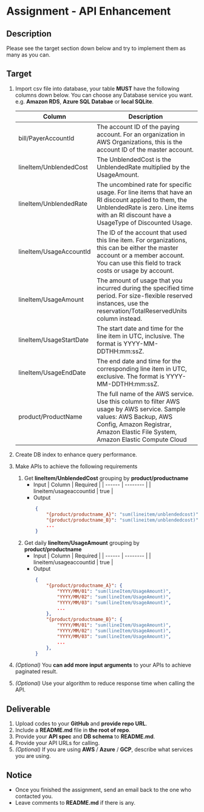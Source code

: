 # Assignment - API Enhancement

## Description

Please see the target section down below and try to implement them as many as you can.

## Target

1. Import csv file into database, your table __MUST__ have the following columns down below. You can choose any Database service you want. e.g. __Amazon RDS__, __Azure SQL Databae__ or __local SQLite__.

      | Column | Description |
      | -- | -- |
      | bill/PayerAccountId | The account ID of the paying account. For an organization in AWS Organizations, this is the account ID of the master account. |
      |lineItem/UnblendedCost | The UnblendedCost is the UnblendedRate multiplied by the UsageAmount. |
      | lineItem/UnblendedRate | The uncombined rate for specific usage. For line items that have an RI discount applied to them, the UnblendedRate is zero. Line items with an RI discount have a UsageType of Discounted Usage. |
      | lineItem/UsageAccountId |The ID of the account that used this line item. For organizations, this can be either the master account or a member account. You can use this field to track costs or usage by account. |
      | lineItem/UsageAmount | The amount of usage that you incurred during the specified time period. For size-flexible reserved instances, use the reservation/TotalReservedUnits column instead. |
      | lineItem/UsageStartDate |  The start date and time for the line item in UTC, inclusive. The format is YYYY-MM-DDTHH:mm:ssZ. |
      | lineItem/UsageEndDate | The end date and time for the corresponding line item in UTC, exclusive. The format is YYYY-MM-DDTHH:mm:ssZ. |
      | product/ProductName | The full name of the AWS service. Use this column to filter AWS usage by AWS service. Sample values: AWS Backup, AWS Config, Amazon Registrar, Amazon Elastic File System, Amazon Elastic Compute Cloud |
      

2. Create DB index to enhance query performance.
3. Make APIs to achieve the following requirements
    1. Get __lineItem/UnblendedCost__ grouping by __product/productname__
        - Input
          | Column | Required |
          | ------ | -------- |
          | lineitem/usageaccountid | true |
        - Output 
        ```JSON
            {
                "{product/productname_A}": "sum(lineitem/unblendedcost)",
                "{product/productname_B}": "sum(lineitem/unblendedcost)",
                ...
            }
        ```
    1. Get daily __lineItem/UsageAmount__ grouping by __product/productname__
        - Input
          | Column | Required |
          | ------ | -------- |
          | lineitem/usageaccountid | true |
        - Output
        ```JSON
            {
                "{product/productname_A}": {
                    "YYYY/MM/01": "sum(lineItem/UsageAmount)",
                    "YYYY/MM/02": "sum(lineItem/UsageAmount)",
                    "YYYY/MM/03": "sum(lineItem/UsageAmount)",
                    ...
                },
                "{product/productname_B}": {
                    "YYYY/MM/01": "sum(lineItem/UsageAmount)",
                    "YYYY/MM/02": "sum(lineItem/UsageAmount)",
                    "YYYY/MM/03": "sum(lineItem/UsageAmount)",
                    ...
                },
            }
        ```
4. *(Optional)* You __can add more input arguments__ to your APIs to achieve paginated result.
5. *(Optional)* Use your algorithm to reduce response time when calling the API.

## Deliverable

1. Upload codes to your __GitHub__ and __provide repo URL__.
2. Include a __README.md__ file in __the root of repo__.
3. Provide your __API spec__ and __DB schema__ to __README.md__.
4. Provide your API URLs for calling.
5. *(Optional)* If you are using __AWS__ / __Azure__ / __GCP__, describe what services you are using. 

## Notice

* Once you finished the assignment, send an email back to the one who contacted you.
* Leave comments to __README.md__ if there is any.
